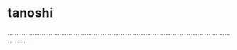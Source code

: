 # tanoshi

........................................................................................................................................